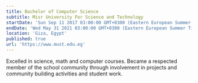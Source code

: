```yaml
---
title: Bachelor of Computer Science
subtitle: Misr University For Science and Technology
startDate: 'Sun Sep 11 2017 03:00:00 GMT+0300 (Eastern European Summer Time)'
endDate: 'Wed May 31 2021 03:00:00 GMT+0300 (Eastern European Summer Time)'
location: 'Giza, Egypt'
published: true
url: 'https://www.must.edu.eg'
---
```


Excelled in science, math and computer courses. Became a respected member of the school community through involvement in projects and community building activities and student work.

